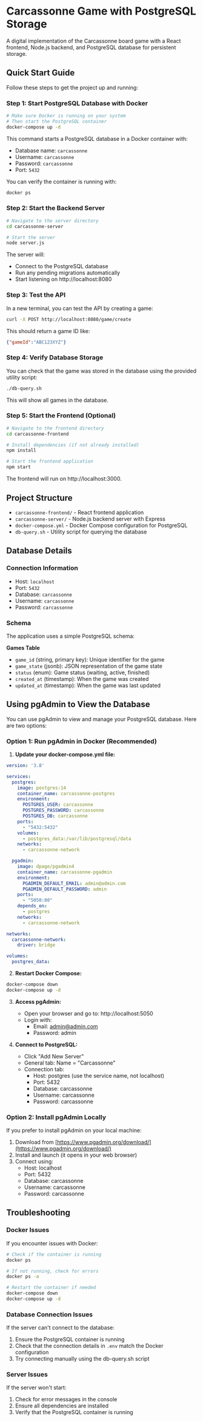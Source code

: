 # Carcassonne Game with PostgreSQL Storage

A digital implementation of the Carcassonne board game with a React frontend, Node.js backend, and PostgreSQL database for persistent storage.

## Quick Start Guide

Follow these steps to get the project up and running:

### Step 1: Start PostgreSQL Database with Docker

```bash
# Make sure Docker is running on your system
# Then start the PostgreSQL container
docker-compose up -d
```

This command starts a PostgreSQL database in a Docker container with:
- Database name: `carcassonne`
- Username: `carcassonne`
- Password: `carcassonne`
- Port: `5432`

You can verify the container is running with:
```bash
docker ps
```

### Step 2: Start the Backend Server

```bash
# Navigate to the server directory
cd carcassonne-server

# Start the server
node server.js
```

The server will:
- Connect to the PostgreSQL database
- Run any pending migrations automatically
- Start listening on http://localhost:8080

### Step 3: Test the API

In a new terminal, you can test the API by creating a game:
```bash
curl -X POST http://localhost:8080/game/create
```

This should return a game ID like:
```json
{"gameId":"ABC123XYZ"}
```

### Step 4: Verify Database Storage

You can check that the game was stored in the database using the provided utility script:
```bash
./db-query.sh
```

This will show all games in the database.

### Step 5: Start the Frontend (Optional)

```bash
# Navigate to the frontend directory
cd carcassonne-frontend

# Install dependencies (if not already installed)
npm install

# Start the frontend application
npm start
```

The frontend will run on http://localhost:3000.

## Project Structure

- `carcassonne-frontend/` - React frontend application
- `carcassonne-server/` - Node.js backend server with Express
- `docker-compose.yml` - Docker Compose configuration for PostgreSQL
- `db-query.sh` - Utility script for querying the database

## Database Details

### Connection Information

- Host: `localhost`
- Port: `5432`
- Database: `carcassonne`
- Username: `carcassonne`
- Password: `carcassonne`

### Schema

The application uses a simple PostgreSQL schema:

**Games Table**
- `game_id` (string, primary key): Unique identifier for the game
- `game_state` (jsonb): JSON representation of the game state
- `status` (enum): Game status (waiting, active, finished)
- `created_at` (timestamp): When the game was created
- `updated_at` (timestamp): When the game was last updated

## Using pgAdmin to View the Database

You can use pgAdmin to view and manage your PostgreSQL database. Here are two options:

### Option 1: Run pgAdmin in Docker (Recommended)

1. **Update your docker-compose.yml file:**

```yaml
version: '3.8'

services:
  postgres:
    image: postgres:14
    container_name: carcassonne-postgres
    environment:
      POSTGRES_USER: carcassonne
      POSTGRES_PASSWORD: carcassonne
      POSTGRES_DB: carcassonne
    ports:
      - "5432:5432"
    volumes:
      - postgres_data:/var/lib/postgresql/data
    networks:
      - carcassonne-network

  pgadmin:
    image: dpage/pgadmin4
    container_name: carcassonne-pgadmin
    environment:
      PGADMIN_DEFAULT_EMAIL: admin@admin.com
      PGADMIN_DEFAULT_PASSWORD: admin
    ports:
      - "5050:80"
    depends_on:
      - postgres
    networks:
      - carcassonne-network

networks:
  carcassonne-network:
    driver: bridge

volumes:
  postgres_data:
```

2. **Restart Docker Compose:**

```bash
docker-compose down
docker-compose up -d
```

3. **Access pgAdmin:**
   - Open your browser and go to: http://localhost:5050
   - Login with:
     - Email: admin@admin.com
     - Password: admin

4. **Connect to PostgreSQL:**
   - Click "Add New Server"
   - General tab: Name = "Carcassonne"
   - Connection tab:
     - Host: postgres (use the service name, not localhost)
     - Port: 5432
     - Database: carcassonne
     - Username: carcassonne
     - Password: carcassonne

### Option 2: Install pgAdmin Locally

If you prefer to install pgAdmin on your local machine:

1. Download from [https://www.pgadmin.org/download/](https://www.pgadmin.org/download/)
2. Install and launch (it opens in your web browser)
3. Connect using:
   - Host: localhost
   - Port: 5432
   - Database: carcassonne
   - Username: carcassonne
   - Password: carcassonne

## Troubleshooting

### Docker Issues

If you encounter issues with Docker:
```bash
# Check if the container is running
docker ps

# If not running, check for errors
docker ps -a

# Restart the container if needed
docker-compose down
docker-compose up -d
```

### Database Connection Issues

If the server can't connect to the database:
1. Ensure the PostgreSQL container is running
2. Check that the connection details in `.env` match the Docker configuration
3. Try connecting manually using the db-query.sh script

### Server Issues

If the server won't start:
1. Check for error messages in the console
2. Ensure all dependencies are installed
3. Verify that the PostgreSQL container is running